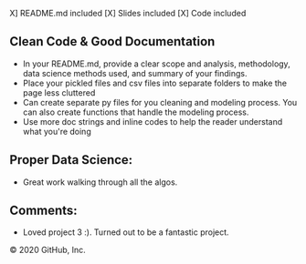 X] README.md included
[X] Slides included
[X] Code included

## Clean Code & Good Documentation

- In your README.md, provide a clear scope and analysis, methodology, data science methods used, and summary of your findings. 
- Place your pickled files and csv files into separate folders to make the page less cluttered
- Can create separate py files for you cleaning and modeling process. You can also create functions that handle the modeling process. 
- Use more doc strings and inline codes to help the reader understand what you're doing

## Proper Data Science:

- Great work walking through all the algos.

## Comments:

- Loved project 3 :). Turned out to be a fantastic project. 

© 2020 GitHub, Inc.
